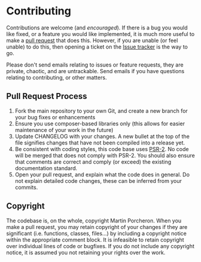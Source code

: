 # Contributing

Contributions are welcome (and _encouraged_). If there is a bug you would like fixed, or a feature you would like 
implemented, it is much more useful to make a [pull request](https://github.com/mporcheron/free-busy-cal/pulls) that 
does this. However, if you are unable (or feel unable) to do this, then opening a ticket on the
[Issue tracker](https://github.com/mporcheron/free-busy-cal/issues) is the way to go.

Please don't send emails relating to issues or feature requests, they are private, chaotic, and are untrackable. Send 
emails if you have questions relating to contributing, or other matters.

## Pull Request Process

1. Fork the main repository to your own Git, and create a new branch for your bug fixes or enhancements
2. Ensure you use composer-based libraries only (this allows for easier maintenance of your work in the future)
3. Update CHANGELOG with your changes. A new bullet at the top of the file signifies changes that have not been compiled
   into a release yet.
4. Be consistent with coding styles, this code base uses 
   [PSR-2](https://docs.opnsense.org/development/guidelines/psr2.html). No code will be merged that does not comply with
   PSR-2. You should also ensure that comments are correct and comply (or exceed) the existing documentation standard.
5. Open your pull request, and explain what the code does in general. Do not explain detailed code changes, these can be 
   inferred from your commits.

## Copyright

The codebase is, on the whole, copyright Martin Porcheron. When you make a pull request, you may retain copyright of 
your changes if they are significant (i.e. functions, classes, files...) by including a copyright notice within the 
appropriate comment block. It is infeasible to retain copyright over individual lines of code or bugfixes. If you do not
include any copyright notice, it is assumed you not retaining your rights over the work.
